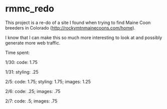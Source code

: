 # rmmc_redo

This project is a re-do of a site I found when trying to find Maine Coon breeders in Colorado (http://rockymtnmainecoons.com/home).

I know that I can make this so much more interesting to look at and possibly generate more web traffic.

Time spent:

1/30: code: 1.75

1/31: styling: .25

2/5: code: 1.75; styling: 1.75; images: 1.25

2/6: code: .25; images: .75

2/7: code: .5; images: .75
